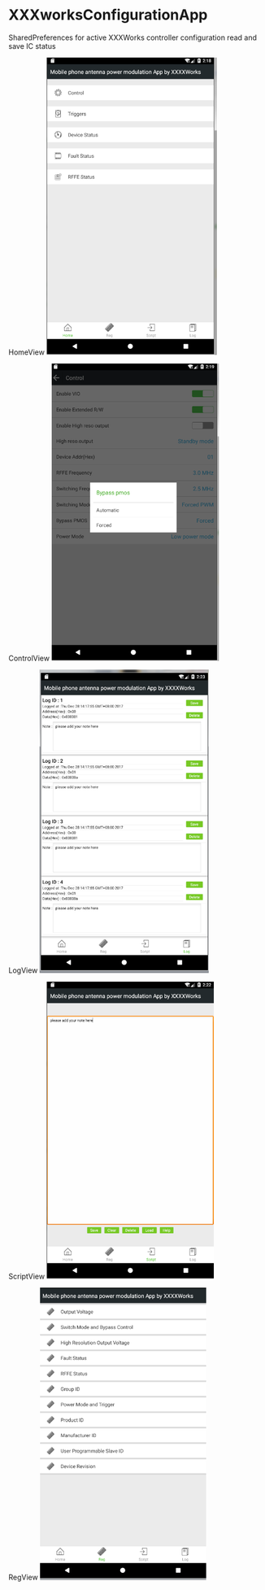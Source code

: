 # XXXworksConfigurationApp
SharedPreferences for active XXXWorks controller configuration
read and save IC status

HomeView
![](https://github.com/rubinliudongpo/XXXworksConfigurationApp/blob/master/pictures/Home.png)

ControlView
![](https://github.com/rubinliudongpo/XXXworksConfigurationApp/blob/master/pictures/Control.png)

LogView
![](https://github.com/rubinliudongpo/XXXworksConfigurationApp/blob/master/pictures/Log.png)

ScriptView
![](https://github.com/rubinliudongpo/XXXworksConfigurationApp/blob/master/pictures/Script.png)

RegView
![](https://github.com/rubinliudongpo/XXXworksConfigurationApp/blob/master/pictures/Reg.png)